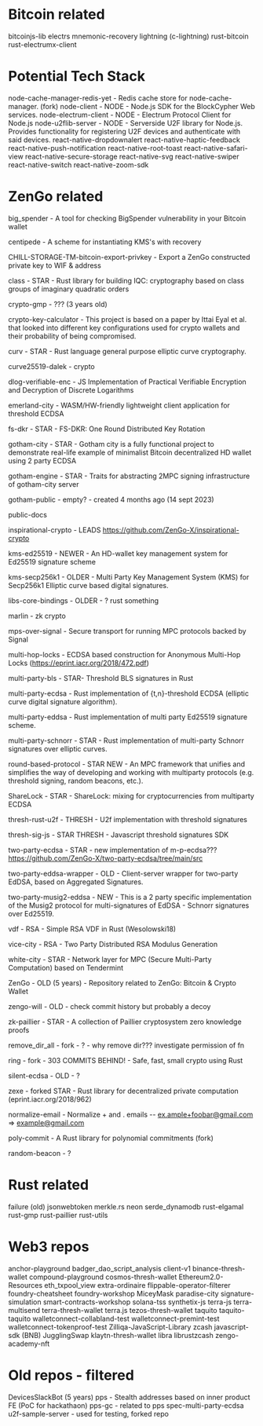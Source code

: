 # Bitcoin related

bitcoinjs-lib
electrs
mnemonic-recovery
lightning (c-lightning)
rust-bitcoin
rust-electrumx-client


# Potential Tech Stack

node-cache-manager-redis-yet - Redis cache store for node-cache-manager. (fork)
node-client - NODE - Node.js SDK for the BlockCypher Web services.
node-electrum-client - NODE -  Electrum Protocol Client for Node.js
node-u2flib-server - NODE - Serverside U2F library for Node.js. Provides functionality for registering U2F devices and authenticate with said devices.
react-native-dropdownalert
react-native-haptic-feedback
react-native-push-notification
react-native-root-toast
react-native-safari-view
react-native-secure-storage
react-native-svg
react-native-swiper
react-native-switch
react-native-zoom-sdk


# ZenGo related

big_spender -  A tool for checking BigSpender vulnerability in your Bitcoin wallet 

centipede -  A scheme for instantiating KMS's with recovery 

CHILL-STORAGE-TM-bitcoin-export-privkey -  Export a ZenGo constructed private key to WIF & address 

class - STAR -  Rust library for building IQC: cryptography based on class groups of imaginary quadratic orders 

crypto-gmp - ??? (3 years old)

crypto-key-calculator -  This project is based on a paper by Ittai Eyal et al. that looked into different key configurations used for crypto wallets and their probability of being compromised. 

curv - STAR - Rust language general purpose elliptic curve cryptography. 

curve25519-dalek - crypto

dlog-verifiable-enc -  JS Implementation of Practical Verifiable Encryption and Decryption of Discrete Logarithms 

emerland-city -  WASM/HW-friendly lightweight client application for threshold ECDSA 

fs-dkr - STAR - FS-DKR: One Round Distributed Key Rotation 

gotham-city - STAR -  Gotham city is a fully functional project to demonstrate real-life example of minimalist Bitcoin decentralized HD wallet using 2 party ECDSA 

gotham-engine - STAR - Traits for abstracting 2MPC signing infrastructure of gotham-city server 

gotham-public - empty? - created 4 months ago (14 sept 2023)

public-docs

inspirational-crypto - LEADS
https://github.com/ZenGo-X/inspirational-crypto

kms-ed25519 - NEWER -  An HD-wallet key management system for Ed25519 signature scheme 

kms-secp256k1 - OLDER - Multi Party Key Management System (KMS) for Secp256k1 Elliptic curve based digital signatures. 

libs-core-bindings - OLDER - ? rust something

marlin - zk crypto

mps-over-signal -  Secure transport for running MPC protocols backed by Signal 

multi-hop-locks -  ECDSA based construction for Anonymous Multi-Hop Locks (https://eprint.iacr.org/2018/472.pdf) 

multi-party-bls - STAR- Threshold BLS signatures in Rust 

multi-party-ecdsa -  Rust implementation of {t,n}-threshold ECDSA (elliptic curve digital signature algorithm). 

multi-party-eddsa -  Rust implementation of multi party Ed25519 signature scheme. 

multi-party-schnorr - STAR -  Rust implementation of multi-party Schnorr signatures over elliptic curves. 

round-based-protocol - STAR NEW - An MPC framework that unifies and simplifies the way of developing and working with multiparty protocols (e.g. threshold signing, random beacons, etc.).

ShareLock - STAR - ShareLock: mixing for cryptocurrencies from multiparty ECDSA 

thresh-rust-u2f - THRESH -  U2f implementation with threshold signatures 

thresh-sig-js - STAR THRESH -  Javascript threshold signatures SDK 

two-party-ecdsa - STAR - new implementation of m-p-ecdsa???
https://github.com/ZenGo-X/two-party-ecdsa/tree/main/src

two-party-eddsa-wrapper - OLD - Client-server wrapper for two-party EdDSA, based on Aggregated Signatures.

two-party-musig2-eddsa - NEW - This is a 2 party specific implementation of the Musig2 protocol for multi-signatures of EdDSA - Schnorr signatures over Ed25519.

vdf - RSA - Simple RSA VDF in Rust (Wesolowski18)

vice-city - RSA - Two Party Distributed RSA Modulus Generation

white-city - STAR -  Network layer for MPC (Secure Multi-Party Computation) based on Tendermint 

ZenGo - OLD (5 years) -  Repository related to ZenGo: Bitcoin & Crypto Wallet 

zengo-will - OLD - check commit history but probably a decoy

zk-paillier - STAR -  A collection of Paillier cryptosystem zero knowledge proofs 

remove_dir_all - fork - ? - why remove dir??? investigate permission of fn

ring - fork - 303 COMMITS BEHIND! - Safe, fast, small crypto using Rust 

silent-ecdsa - OLD - ?

zexe - forked STAR - Rust library for decentralized private computation (eprint.iacr.org/2018/962)

normalize-email - Normalize + and . emails -- ex.ample+foobar@gmail.com => example@gmail.com 

poly-commit -  A Rust library for polynomial commitments  (fork)

random-beacon - ?



# Rust related
failure (old)
jsonwebtoken
merkle.rs
neon
serde_dynamodb
rust-elgamal
rust-gmp
rust-paillier
rust-utils

# Web3 repos
anchor-playground
badger_dao_script_analysis
client-v1
binance-thresh-wallet
compound-playground
cosmos-thresh-wallet
Ethereum2.0-Resources
eth_txpool_view
extra-ordinaire
flippable-operator-filterer
foundry-cheatsheet
foundry-workshop
MiceyMask
paradise-city
signature-simulation
smart-contracts-workshop
solana-tss
synthetix-js
terra-js
terra-multisend
terra-thresh-wallet
terra.js
tezos-thresh-wallet
taquito
taquito-taquito
walletconnect-collabland-test
walletconnect-premint-test
walletconnect-tokenproof-test
Zilliqa-JavaScript-Library
zcash
javascript-sdk (BNB)
JugglingSwap
klaytn-thresh-wallet
libra
librustzcash
zengo-academy-nft


# Old repos - filtered

DevicesSlackBot (5 years)
pps -  Stealth addresses based on inner product FE (PoC for hackathaon)
pps-gc - related to pps
spec-multi-party-ecdsa
u2f-sample-server - used for testing, forked repo
